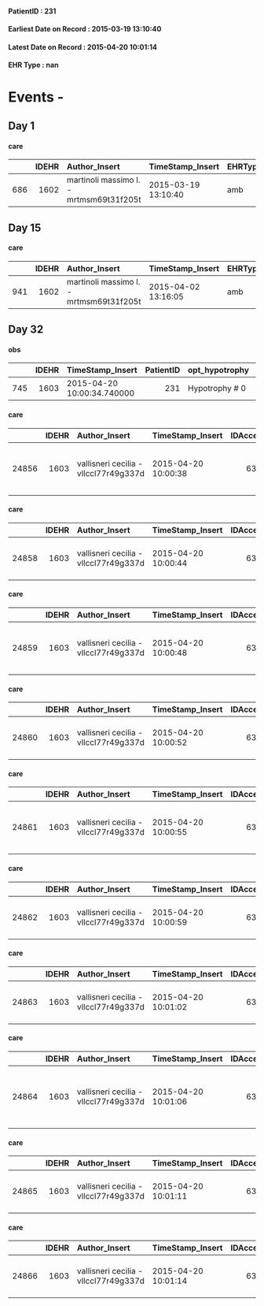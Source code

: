 
#### PatientID : 231
#### Earliest Date on Record : 2015-03-19 13:10:40
#### Latest Date on Record : 2015-04-20 10:01:14
#### EHR Type : nan

# Events - 

## Day 1

#### care
|     |   IDEHR | Author_Insert                           | TimeStamp_Insert    | EHRType   |   PatientID |   IDGESTIONE_AUSILI |   ds_ncons |   opt_annulla_consegna | dt_Ric_consegna     | dt_ric_cons_forn    | opt_ausilio   |
|----:|--------:|:----------------------------------------|:--------------------|:----------|------------:|--------------------:|-----------:|-----------------------:|:--------------------|:--------------------|:--------------|
| 686 |    1602 | martinoli massimo l. - mrtmsm69t31f205t | 2015-03-19 13:10:40 | amb       |         231 |                 529 |      24867 |                      0 | 2015-03-19 00:00:00 | 2015-03-19 00:00:00 | tripod # 25   |


## Day 15

#### care
|     |   IDEHR | Author_Insert                           | TimeStamp_Insert    | EHRType   |   PatientID |   IDGESTIONE_AUSILI |   ds_ncons |   opt_annulla_consegna | ds_note_x   | dt_Ric_consegna     | dt_ric_cons_forn    | opt_ausilio            |
|----:|--------:|:----------------------------------------|:--------------------|:----------|------------:|--------------------:|-----------:|-----------------------:|:------------|:--------------------|:--------------------|:-----------------------|
| 941 |    1602 | martinoli massimo l. - mrtmsm69t31f205t | 2015-04-02 13:16:05 | amb       |         231 |                 784 |      24963 |                      0 | urgent      | 2015-04-02 00:00:00 | 2015-04-02 00:00:00 | comfortable chair # 21 |


## Day 32

#### obs
|     |   IDEHR | TimeStamp_Insert           |   PatientID | opt_hypotrophy   | asthenia   | dyspnoea   | body_temp    | agitation_behavior_freq   | cognitive_state   |
|----:|--------:|:---------------------------|------------:|:-----------------|:-----------|:-----------|:-------------|:--------------------------|:------------------|
| 745 |    1603 | 2015-04-20 10:00:34.740000 |         231 | Hypotrophy # 0   | Severe # 3 | No # 0     | Apyrexia # 0 | quiet # 0                 | Polished # 2      |

#### care
|       |   IDEHR | Author_Insert                         | TimeStamp_Insert    |   IDAccess | EHRType   |   PatientID |   IDTERAPIE_OUTPAT_VIDAS | ds_dose   | opt_via_di_somm   | ds_ora           | dt_data_inizio      |   opt_pregressa |   opt_somm_terapia |   opt_estemporanea |   opt_termina |   opt_somm_in_pompa | opt_farmaco                                 |
|------:|--------:|:--------------------------------------|:--------------------|-----------:|:----------|------------:|-------------------------:|:----------|:------------------|:-----------------|:--------------------|----------------:|-------------------:|-------------------:|--------------:|--------------------:|:--------------------------------------------|
| 24856 |    1603 | vallisneri cecilia - vllccl77r49g337d | 2015-04-20 10:00:38 |       6324 | amb       |         231 |                     1289 | 2 cc      | oral # 0 = 0      | 10 # 10; 16 # 16 | 2015-04-20 00:00:00 |               0 |                  0 |                  0 |             0 |                   0 | lactulose (eps laevolac scir 180 ml) # 1033 |

#### care
|       |   IDEHR | Author_Insert                         | TimeStamp_Insert    |   IDAccess | EHRType   |   PatientID |   IDTERAPIE_OUTPAT_VIDAS | ds_dose   | opt_via_di_somm   | ds_ora          | dt_data_inizio      |   opt_pregressa |   opt_somm_terapia |   opt_estemporanea |   opt_termina |   opt_somm_in_pompa | opt_farmaco                            |
|------:|--------:|:--------------------------------------|:--------------------|-----------:|:----------|------------:|-------------------------:|:----------|:------------------|:----------------|:--------------------|----------------:|-------------------:|-------------------:|--------------:|--------------------:|:---------------------------------------|
| 24858 |    1603 | vallisneri cecilia - vllccl77r49g337d | 2015-04-20 10:00:44 |       6324 | amb       |         231 |                     1291 | 20 mg     | oral # 0 = 0      | 08 # 8; 20 # 20 | 2015-04-20 00:00:00 |               0 |                  0 |                  0 |             0 |                   0 | omeprazole (losec 20 mg tablets) # 954 |

#### care
|       |   IDEHR | Author_Insert                         | TimeStamp_Insert    |   IDAccess | EHRType   |   PatientID |   IDTERAPIE_OUTPAT_VIDAS | ds_dose   | opt_via_di_somm   | ds_ora   | dt_data_inizio      |   opt_pregressa |   opt_somm_terapia |   opt_estemporanea |   opt_termina |   opt_somm_in_pompa | opt_farmaco                                    |
|------:|--------:|:--------------------------------------|:--------------------|-----------:|:----------|------------:|-------------------------:|:----------|:------------------|:---------|:--------------------|----------------:|-------------------:|-------------------:|--------------:|--------------------:|:-----------------------------------------------|
| 24859 |    1603 | vallisneri cecilia - vllccl77r49g337d | 2015-04-20 10:00:48 |       6324 | amb       |         231 |                     1292 | 40 mg 1/2 | oral # 0 = 0      | 08 # 8   | 2015-04-20 00:00:00 |               0 |                  0 |                  0 |             0 |                   0 | telmisartan (telmisartan 40 mg tablets) # 1370 |

#### care
|       |   IDEHR | Author_Insert                         | TimeStamp_Insert    |   IDAccess | EHRType   |   PatientID |   IDTERAPIE_OUTPAT_VIDAS |   ds_dose | opt_via_di_somm   | ds_ora   | dt_data_inizio      |   opt_pregressa |   opt_somm_terapia |   opt_estemporanea |   opt_termina |   opt_somm_in_pompa | opt_farmaco                               |
|------:|--------:|:--------------------------------------|:--------------------|-----------:|:----------|------------:|-------------------------:|----------:|:------------------|:---------|:--------------------|----------------:|-------------------:|-------------------:|--------------:|--------------------:|:------------------------------------------|
| 24860 |    1603 | vallisneri cecilia - vllccl77r49g337d | 2015-04-20 10:00:52 |       6324 | amb       |         231 |                     1293 |        20 | oral # 0 = 0      | 22 # 22  | 2015-04-20 00:00:00 |               0 |                  0 |                  0 |             0 |                   0 | diazepam (valium gtt os 5 mg / ml) # 1853 |

#### care
|       |   IDEHR | Author_Insert                         | TimeStamp_Insert    |   IDAccess | EHRType   |   PatientID |   IDTERAPIE_OUTPAT_VIDAS | ds_dose   | opt_via_di_somm     | ds_ora       | dt_data_inizio      |   opt_pregressa |   opt_somm_terapia |   opt_estemporanea |   opt_termina |   opt_somm_in_pompa | opt_farmaco                                    |
|------:|--------:|:--------------------------------------|:--------------------|-----------:|:----------|------------:|-------------------------:|:----------|:--------------------|:-------------|:--------------------|----------------:|-------------------:|-------------------:|--------------:|--------------------:|:-----------------------------------------------|
| 24861 |    1603 | vallisneri cecilia - vllccl77r49g337d | 2015-04-20 10:00:55 |       6324 | amb       |         231 |                     1294 | 250 mcg   | transdermal # 4 = 4 | other # 2476 | 2015-04-20 00:00:00 |               0 |                  0 |                  0 |             0 |                   0 | fentanyl (durogesic tts 100 mcg / hour) # 1646 |

#### care
|       |   IDEHR | Author_Insert                         | TimeStamp_Insert    |   IDAccess | EHRType   |   PatientID |   IDTERAPIE_OUTPAT_VIDAS | ds_dose   | opt_via_di_somm   | ds_ora          | dt_data_inizio      |   opt_pregressa |   opt_somm_terapia |   opt_estemporanea |   opt_termina |   opt_somm_in_pompa | opt_farmaco                              |
|------:|--------:|:--------------------------------------|:--------------------|-----------:|:----------|------------:|-------------------------:|:----------|:------------------|:----------------|:--------------------|----------------:|-------------------:|-------------------:|--------------:|--------------------:|:-----------------------------------------|
| 24862 |    1603 | vallisneri cecilia - vllccl77r49g337d | 2015-04-20 10:00:59 |       6324 | amb       |         231 |                     1295 | 200 mg 2  | oral # 0 = 0      | 08 # 8; 18 # 18 | 2015-04-20 00:00:00 |               0 |                  0 |                  0 |             0 |                   0 | rifaximin (200 mg normix cpr rev) # 1039 |

#### care
|       |   IDEHR | Author_Insert                         | TimeStamp_Insert    |   IDAccess | EHRType   |   PatientID |   IDTERAPIE_OUTPAT_VIDAS |   ds_dose | opt_via_di_somm   | ds_ora           | dt_data_inizio      |   opt_pregressa |   opt_somm_terapia |   opt_estemporanea |   opt_termina |   opt_somm_in_pompa | opt_farmaco                                     |
|------:|--------:|:--------------------------------------|:--------------------|-----------:|:----------|------------:|-------------------------:|----------:|:------------------|:-----------------|:--------------------|----------------:|-------------------:|-------------------:|--------------:|--------------------:|:------------------------------------------------|
| 24863 |    1603 | vallisneri cecilia - vllccl77r49g337d | 2015-04-20 10:01:02 |       6324 | amb       |         231 |                     1296 |        50 | oral # 0 = 0      | 10 # 10; 14 # 14 | 2015-04-20 00:00:00 |               0 |                  0 |                  0 |             0 |                   0 | dexamethasone (soldesam os gtt 0-2% gtt) # 1446 |

#### care
|       |   IDEHR | Author_Insert                         | TimeStamp_Insert    |   IDAccess | EHRType   |   PatientID |   IDTERAPIE_OUTPAT_VIDAS | ds_dose   | opt_via_di_somm   | ds_ora       | dt_data_inizio      |   opt_pregressa |   opt_somm_terapia |   opt_estemporanea |   opt_termina |   opt_somm_in_pompa | opt_farmaco                                          |
|------:|--------:|:--------------------------------------|:--------------------|-----------:|:----------|------------:|-------------------------:|:----------|:------------------|:-------------|:--------------------|----------------:|-------------------:|-------------------:|--------------:|--------------------:|:-----------------------------------------------------|
| 24864 |    1603 | vallisneri cecilia - vllccl77r49g337d | 2015-04-20 10:01:06 |       6324 | amb       |         231 |                     1297 | 800 mcg   | oral # 0 = 0      | at need # 24 | 2015-04-20 00:00:00 |               0 |                  0 |                  0 |             0 |                   0 | fentanyl (effentora orosolub 800 mcg tablets) # 1655 |

#### care
|       |   IDEHR | Author_Insert                         | TimeStamp_Insert    |   IDAccess | EHRType   |   PatientID |   IDTERAPIE_OUTPAT_VIDAS | ds_dose   | opt_via_di_somm   | ds_ora           | dt_data_inizio      |   opt_pregressa |   opt_somm_terapia |   opt_estemporanea |   opt_termina |   opt_somm_in_pompa | opt_farmaco                                  |
|------:|--------:|:--------------------------------------|:--------------------|-----------:|:----------|------------:|-------------------------:|:----------|:------------------|:-----------------|:--------------------|----------------:|-------------------:|-------------------:|--------------:|--------------------:|:---------------------------------------------|
| 24865 |    1603 | vallisneri cecilia - vllccl77r49g337d | 2015-04-20 10:01:11 |       6324 | amb       |         231 |                     1298 | 600 mg    | oral # 0 = 0      | 10 # 10; 22 # 22 | 2015-04-20 00:00:00 |               0 |                  0 |                  0 |             0 |                   0 | ibuprofen (brufen 600 mg tablets rev) # 1577 |

#### care
|       |   IDEHR | Author_Insert                         | TimeStamp_Insert    |   IDAccess | EHRType   |   PatientID |   IDTERAPIE_OUTPAT_VIDAS | ds_dose    | opt_via_di_somm   | ds_ora           | dt_data_inizio      |   opt_pregressa |   opt_somm_terapia |   opt_estemporanea |   opt_termina |   opt_somm_in_pompa | opt_farmaco                              |
|------:|--------:|:--------------------------------------|:--------------------|-----------:|:----------|------------:|-------------------------:|:-----------|:------------------|:-----------------|:--------------------|----------------:|-------------------:|-------------------:|--------------:|--------------------:|:-----------------------------------------|
| 24866 |    1603 | vallisneri cecilia - vllccl77r49g337d | 2015-04-20 10:01:14 |       6324 | amb       |         231 |                     1299 | 500 mg 1/4 | oral # 0 = 0      | 10 # 10; 14 # 14 | 2015-04-20 00:00:00 |               0 |                  0 |                  0 |             0 |                   0 | furosemide (lasix 500 mg tablets) # 1224 |


